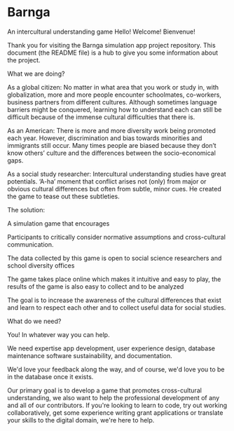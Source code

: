 # Barnga
An intercultural understanding game Hello! Welcome! Bienvenue!

Thank you for visiting the Barnga simulation app project repository. This document (the README file) is a hub to give you some information about the project.

What we are doing?

As a global citizen: No matter in what area that you work or study in, with globalization, more and more people encounter schoolmates, co-workers, business partners from different cultures. Although sometimes language barriers might be conquered, learning how to understand each can still be difficult because of the immense cultural difficulties that there is.

As an American: There is more and more diversity work being promoted each year. However, discrimination and bias towards minorities and immigrants still occur. Many times people are biased because they don’t know others’ culture and the differences between the socio-economical gaps.

As a social study researcher: Intercultural understanding studies have great potentials. ‘A-ha’ moment that conflict arises not (only) from major or obvious cultural differences but often from subtle, minor cues. He created the game to tease out these subtleties.

The solution:

A simulation game that encourages

Participants to critically consider normative assumptions and cross-cultural communication.

The data collected by this game is open to social science researchers and school diversity offices

The game takes place online which makes it intuitive and easy to play, the results of the game is also easy to collect and to be analyzed

The goal is to increase the awareness of the cultural differences that exist and learn to respect each other and to collect useful data for social studies.

What do we need?

You! In whatever way you can help.

We need expertise app development, user experience design, database maintenance software sustainability, and documentation.

We'd love your feedback along the way, and of course, we'd love you to be in the database once it exists.

Our primary goal is to develop a game that promotes cross-cultural understanding, we also want to help the professional development of any and all of our contributors. If you're looking to learn to code, try out working collaboratively, get some experience writing grant applications or translate your skills to the digital domain, we're here to help.
